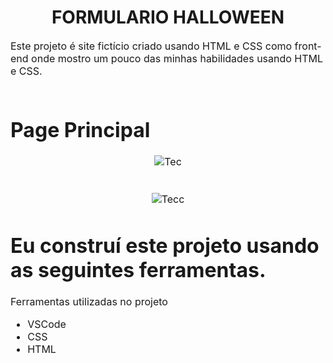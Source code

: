 <h1 align="center">
   FORMULARIO HALLOWEEN
</h1>

<p><font size="3">
  Este projeto é site fictício criado usando HTML e CSS como front-end onde mostro um pouco das minhas habilidades usando HTML e CSS.
  <br><br> 
</p>


 # Page Principal

<div align="center"><a name="menu"></a>

![Tec](https://github.com/IagoCustodio/Formulario-Halloween/assets/74364305/73ed7305-ee28-4717-8275-fc088d96b443)
<br><br><br>
![Tecc](https://github.com/IagoCustodio/Formulario-Halloween/assets/74364305/1a1f9ecd-580d-4a0c-bd78-24755344b491)


</div>


# Eu construí este projeto usando as seguintes ferramentas.

Ferramentas utilizadas no projeto

- VSCode
- CSS
- HTML
